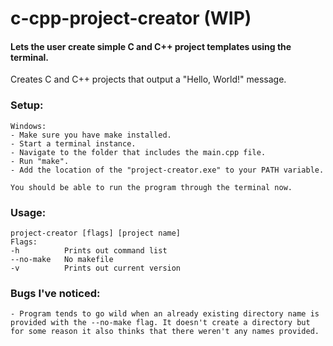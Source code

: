 # c-cpp-project-creator (WIP)

#### Lets the user create simple C and C++ project templates using the terminal.

Creates C and C++ projects that output a "Hello, World!" message.

### Setup:
    Windows:
    - Make sure you have make installed.
    - Start a terminal instance.
    - Navigate to the folder that includes the main.cpp file.
    - Run "make".
    - Add the location of the "project-creator.exe" to your PATH variable.
    
    You should be able to run the program through the terminal now.

### Usage:
    project-creator [flags] [project name]
    Flags:
    -h          Prints out command list
    --no-make   No makefile
    -v          Prints out current version
    
### Bugs I've noticed:
    - Program tends to go wild when an already existing directory name is provided with the --no-make flag. It doesn't create a directory but for some reason it also thinks that there weren't any names provided.
